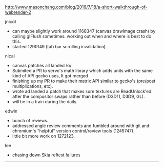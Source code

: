 http://www.masonchang.com/blog/2016/7/18/a-short-walkthrough-of-webrender-2



jnicol
* can maybe slightly work around 1168347 (canvas drawImage crash) by calling glFlush sometimes. working out when and where is best to do this.
* started 1290149 (tab bar scrolling invalidation)



nical
* canvas patches all landed \o/
* Submited a PR to servo's math library which adds units with the same kind of API gecko uses, It got merged
* finishing up my PR to make their matrix API similar to gecko's (pre/post multiplications, etc).
* wrote ad landed a patch that makes sure textures are ReadUnlock'ed after the compositor swaps rather than before (D3D11, D3D9, GL).
* will be in a train during the daily.



edwin
* bunch of reviews.
* addressed angle review comments and fumbled around with git and chromium's "helpful" version control/review tools (1245747).
* little bit more work on 1272123.



lee
* chasing down Skia reftest failures





________________


